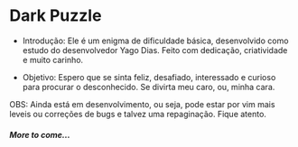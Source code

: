 # Dark Puzzle

- Introdução: Ele é um enigma de dificuldade básica, desenvolvido como estudo do desenvolvedor Yago Dias. Feito com dedicação, criatividade e muito carinho. 

- Objetivo: Espero que se sinta feliz, desafiado, interessado e curioso para procurar o desconhecido. Se divirta meu caro, ou, minha cara.



OBS: Ainda está em desenvolvimento, ou seja, pode estar por vim mais leveis ou correções de bugs e talvez uma repaginação. Fique atento. 











##### **More to come...**

